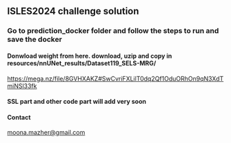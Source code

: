 ## ISLES2024 challenge solution

### Go to prediction_docker folder and follow the steps to run and save the docker

#### Donwload weight from here. download, uzip and copy in resources/nnUNet_results/Dataset119_SELS-MRG/
https://mega.nz/file/8GVHXAKZ#SwCvriFXLilT0dq2Qf1OduORhOn9qN3XdTmiNSl33fk
#### SSL part and other code part will add very soon

#### Contact
moona.mazher@gmail.com

